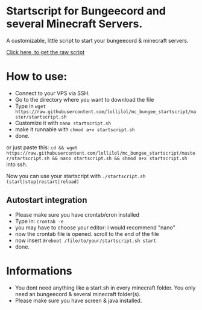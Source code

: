 # Startscript for Bungeecord and several Minecraft Servers.
A customizable, little script to start your bungeecord &amp; minecraft servers.

[Click here, to get the raw script](https://raw.githubusercontent.com/lollilol/mc_bungee_startscript/master/startscript.sh)

# How to use:

+ Connect to your VPS via SSH.
+ Go to the directory where you want to download the file
+ Type in `wget https://raw.githubusercontent.com/lollilol/mc_bungee_startscript/master/startscript.sh`
+ Customize it with `nano startscript.sh`
+ make it runnable with `chmod a+x startscript.sh`
+ done.

or just paste this: `cd && wget https://raw.githubusercontent.com/lollilol/mc_bungee_startscript/master/startscript.sh && nano startscript.sh && chmod a+x startscript.sh` into ssh.

Now you can use your startscript with `./startscript.sh (start|stop|restart|reload)`

## Autostart integration
+ Please make sure you have crontab/cron installed
+ Type in: `crontab -e`
+ you may have to choose your editor: i would recommend "nano"
+ now the crontab file is opened. scroll to the end of the file
+ now insert `@reboot /file/to/your/startscript.sh start`
+ done.

# Informations
+ You dont need anything like a start.sh in every minecraft folder. You only need an bungeecord & several minecraft folder(s).
+ Please make sure you have screen & java installed.
